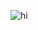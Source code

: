 ![hi](https://user-images.githubusercontent.com/75984011/235305779-22d05a08-cb98-405d-8314-a8ba30e4a9d6.png)
